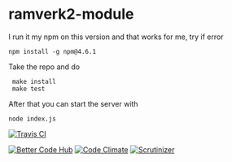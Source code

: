# ramverk2-module

I run it my npm on this version and that works for me, try if error

```
npm install -g npm@4.6.1   
```

Take the repo and do
```
 make install
 make test
```

After that you can start the server with
```
node index.js
```

[![Travis CI](https://img.shields.io/travis/KifeKenny/ramverk2-module.svg)](https://travis-ci.org/KifeKenny/ramverk2-module)

[![Better Code Hub](https://img.shields.io/badge/BetterCodeHub-7/10-green.svg)](https://bettercodehub.com/results/KifeKenny/ramverk2-module)
[![Code Climate](https://img.shields.io/codeclimate/github/kabisaict/flow.svg)](https://codeclimate.com/github/KifeKenny/ramverk2-module)
[![Scrutinizer](https://img.shields.io/scrutinizer/g/filp/whoops.svg)](https://scrutinizer-ci.com/g/KifeKenny/ramverk2-module/inspections/972a3a3d-c523-4872-bd0c-9317302388eb)
